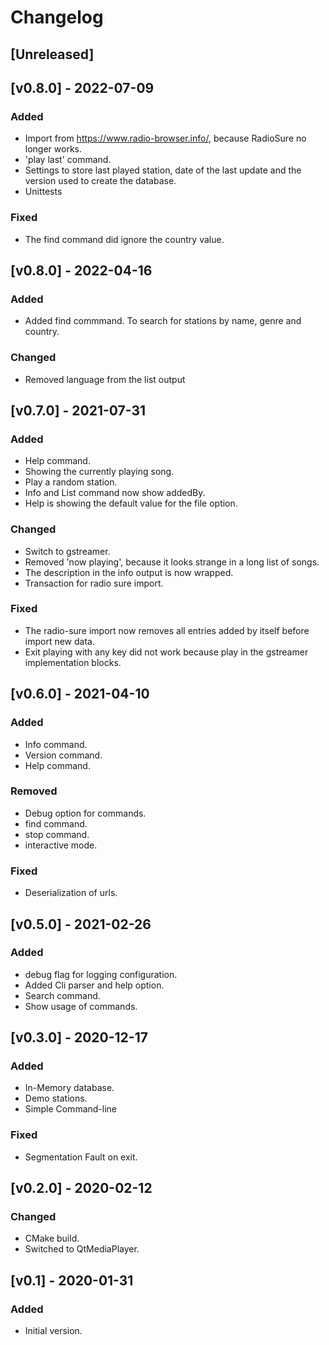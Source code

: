 # Changelog

## [Unreleased]

## [v0.8.0] - 2022-07-09

### Added

* Import from https://www.radio-browser.info/, because RadioSure no longer works.
* 'play last' command.
* Settings to store last played station, date of the last update and the version used to create the database.
* Unittests

### Fixed

* The find command did ignore the country value.

## [v0.8.0] - 2022-04-16

### Added

* Added find commmand. To search for stations by name, genre and country.

### Changed

* Removed language from the list output

## [v0.7.0] - 2021-07-31

### Added

* Help command.
* Showing the currently playing song.
* Play a random station.
* Info and List command now show addedBy.
* Help is showing the default value for the file option.

### Changed

* Switch to gstreamer.
* Removed 'now playing', because it looks strange in a long list of songs.
* The description in the info output is now wrapped.
* Transaction for radio sure import.

### Fixed

* The radio-sure import now removes all entries added by itself before import new data.
* Exit playing with any key did not work because play in the gstreamer implementation blocks.

## [v0.6.0] - 2021-04-10

### Added

* Info command.
* Version command.
* Help command.

### Removed

* Debug option for commands.
* find command.
* stop command.
* interactive mode.

### Fixed

* Deserialization of urls.

## [v0.5.0] - 2021-02-26

### Added

* debug flag for logging configuration.
* Added Cli parser and help option.
* Search command.
* Show usage of commands.

## [v0.3.0] - 2020-12-17

### Added

* In-Memory database.
* Demo stations.
* Simple Command-line

### Fixed

* Segmentation Fault on exit.

## [v0.2.0] - 2020-02-12

### Changed

* CMake build.
* Switched to QtMediaPlayer.

## [v0.1] - 2020-01-31

### Added

* Initial version.
